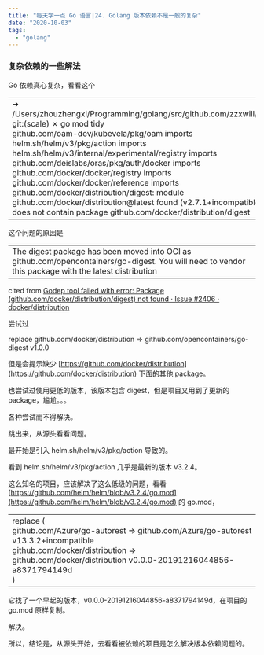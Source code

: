 ```yaml
---
title: "每天学一点 Go 语言|24. Golang 版本依赖不是一般的复杂"
date: "2020-10-03"
tags: 
  - "golang"
---
```


### 复杂依赖的一些解法

Go 依赖真心复杂，看看这个

<table class=""><tbody><tr><td>➜&nbsp; /Users/zhouzhengxi/Programming/golang/src/github.com/zzxwill/kubevela git:(scale) ✗ go mod tidy<br>github.com/oam-dev/kubevela/pkg/oam imports<br>helm.sh/helm/v3/pkg/action imports<br>helm.sh/helm/v3/internal/experimental/registry imports<br>github.com/deislabs/oras/pkg/auth/docker imports<br>github.com/docker/docker/registry imports<br>github.com/docker/docker/reference imports<br>github.com/docker/distribution/digest: module github.com/docker/distribution@latest found (v2.7.1+incompatible), but does not contain package github.com/docker/distribution/digest</td></tr></tbody></table>

这个问题的原因是

<table class=""><tbody><tr><td>The digest package has been moved into OCI as github.com/opencontainers/go-digest. You will need to vendor this package with the latest distribution</td></tr></tbody></table>

cited from [Godep tool failed with error: Package (github.com/docker/distribution/digest) not found · Issue #2406 · docker/distribution](https://github.com/docker/distribution/issues/2406)

尝试过

replace github.com/docker/distribution => github.com/opencontainers/go-digest v1.0.0  

但是会提示缺少 [https://github.com/docker/distribution](https://github.com/docker/distribution) 下面的其他 package。

也尝试过使用更低的版本，该版本包含 digest，但是项目又用到了更新的 package，尴尬。。。

各种尝试而不得解决。  

跳出来，从源头看看问题。

最开始是引入 helm.sh/helm/v3/pkg/action 导致的。

看到 helm.sh/helm/v3/pkg/action 几乎是最新的版本 v3.2.4。

这么知名的项目，应该解决了这么低级的问题，看看 [https://github.com/helm/helm/blob/v3.2.4/go.mod](https://github.com/helm/helm/blob/v3.2.4/go.mod) 的 go.mod，

<table class=""><tbody><tr><td>replace (<br>github.com/Azure/go-autorest =&gt; github.com/Azure/go-autorest v13.3.2+incompatible<br>github.com/docker/distribution =&gt; github.com/docker/distribution v0.0.0-20191216044856-a8371794149d<br>)</td></tr></tbody></table>

它找了一个早起的版本，v0.0.0-20191216044856-a8371794149d，在项目的 go.mod 原样复制。

解决。  

所以，结论是，从源头开始，去看看被依赖的项目是怎么解决版本依赖问题的。
